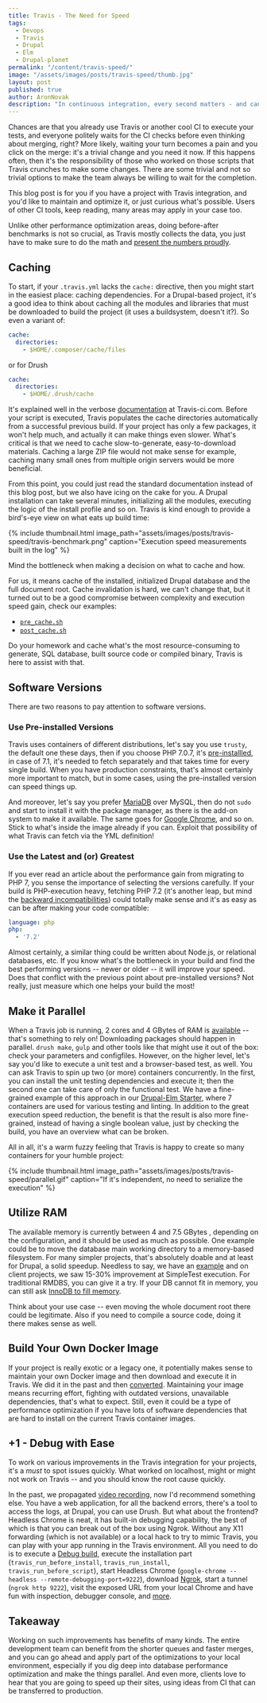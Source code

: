 ```yaml
---
title: Travis - The Need for Speed
tags:
  - Devops
  - Travis
  - Drupal
  - Elm
  - Drupal-planet
permalink: "/content/travis-speed/"
image: "/assets/images/posts/travis-speed/thumb.jpg"
layout: post
published: true
author: AronNovak
description: "In continuous integration, every second matters - and can even save a hasty merge. Explore ways to fine-tune Travis so that it hums along for your team."
---
```



Chances are that you already use Travis or another cool CI to execute your tests, and everyone politely waits for the CI checks before even thinking about merging, right? More likely, waiting your turn becomes a pain and you click on the merge: it's a trivial change and you need it now. If this happens often, then it's the responsibility of those who worked on those scripts that Travis crunches to make some changes. There are some trivial and not so trivial options to make the team always be willing to wait for the completion.

This blog post is for you if you have a project with Travis integration, and you'd like to maintain and optimize it, or just curious what's possible. Users of other CI tools, keep reading, many areas may apply in your case too.

Unlike other performance optimization areas, doing before-after benchmarks is not so crucial, as Travis mostly collects the data, you just have to make sure to do the math and [present the numbers proudly](https://github.com/Gizra/drupal-elm-starter/pull/171#issuecomment-334493419).

## Caching

To start, if your `.travis.yml` lacks the `cache:` directive, then you might start in the easiest place: caching dependencies. For a Drupal-based project, it's a good idea to think about caching all the modules and libraries that must be downloaded to build the project (it uses a buildsystem, doesn't it?). So even a variant of:

```yml
cache:
  directories:
    - $HOME/.composer/cache/files
```

or for Drush

```yml
cache:
  directories:
    - $HOME/.drush/cache
```

It's explained well in the verbose [documentation](https://docs.travis-ci.com/user/caching) at Travis-ci.com. Before your script is executed, Travis populates the cache directories automatically from a successful previous build. If your project has only a few packages, it won't help much, and actually it can make things even slower. What's critical is that we need to cache slow-to-generate, easy-to-download materials. Caching a large ZIP file would not make sense for example, caching many small ones from multiple origin servers would be more beneficial.

From this point, you could just read the standard documentation instead of this blog post, but we also have icing on the cake for you. A Drupal installation can take several minutes, initializing all the modules, executing the logic of the install profile and so on. Travis is kind enough to provide a bird's-eye view on what eats up build time:

{% include thumbnail.html image_path="assets/images/posts/travis-speed/travis-benchmark.png" caption="Execution speed measurements built in the log" %}

Mind the bottleneck when making a decision on what to cache and how.

For us, it means cache of the installed, initialized Drupal database and the full document root. Cache invalidation is hard, we can't change that, but it turned out to be a good compromise between complexity and execution speed gain, check our examples:
 - [`pre_cache.sh`](https://github.com/Gizra/drupal-elm-starter/blob/master/ci-scripts/pre_cache.sh)
 - [`post_cache.sh`](https://github.com/Gizra/drupal-elm-starter/blob/master/ci-scripts/post_cache.sh)

Do your homework and cache what's the most resource-consuming to generate, SQL database, built source code or compiled binary, Travis is here to assist with that.

## Software Versions

There are two reasons to pay attention to software versions.

### Use Pre-installed Versions
Travis uses containers of different distributions, let's say you use `trusty`, the default one these days, then if you choose   PHP 7.0.7, it's [pre-installled](https://docs.travis-ci.com/user/reference/trusty/#PHP-images), in case of 7.1, it's needed to fetch separately and that takes time for every single build. When you have production constraints, that's almost certainly more important to match, but in some cases, using the pre-installed version can speed things up.

And moreover, let's say you prefer [MariaDB](https://docs.travis-ci.com/user/database-setup/#MariaDB) over MySQL, then do not `sudo` and start to install it with the package manager, as there is the add-on system to make it available. The same goes for [Google Chrome](https://docs.travis-ci.com/user/chrome), and so on.
Stick to what's inside the image already if you can.  Exploit that possibility of what Travis can fetch via the YML definition!

### Use the Latest and (or) Greatest

If you ever read an article about the performance gain from migrating to PHP 7, you sense the importance of selecting the versions carefully. If your build is PHP-execution heavy, fetching PHP 7.2 (it's another leap, but mind the [backward incompatibilities](http://php.net/manual/en/migration72.incompatible.php)) could totally make sense and it's as easy as can be after making your code compatible:

```yml
language: php
php:
  - '7.2'
```

Almost certainly, a similar thing could be written about Node.js, or relational databases, etc. If you know what's the bottleneck in your build and find the best performing versions -- newer or older -- it will improve your speed. Does that conflict with the previous point about pre-installed versions? Not really, just measure which one helps your build the most!

## Make it Parallel

When a Travis job is running, 2 cores and 4 GBytes of RAM is [available](https://docs.travis-ci.com/user/reference/overview/#Virtualization-environments) -- that's something to rely on! Downloading packages should happen in parallel. `drush make`, `gulp` and other tools like that might use it out of the box: check your parameters and configfiles. However, on the higher level, let's say you'd like to execute a unit test and a browser-based test, as well. You can ask Travis to spin up two (or more) containers concurrently. In the first, you can install the unit testing dependencies and execute it; then the second one can take care of only the functional test. We have a fine-grained example of this approach in our [Drupal-Elm Starter](https://github.com/Gizra/drupal-elm-starter/blob/master/.travis.yml#L10), where 7 containers are used for various testing and linting. In addition to the great execution speed reduction, the benefit is that the result is also more fine-grained, instead of having a single boolean value, just by checking the build, you have an overview what can be broken.

All in all, it's a warm fuzzy feeling that Travis is happy to create so many containers for your humble project:

{% include thumbnail.html image_path="assets/images/posts/travis-speed/parallel.gif" caption="If it's independent, no need to serialize the execution" %}

## Utilize RAM

The available memory is currently between 4 and 7.5 GBytes , depending on the configuration, and it should be used as much as possible. One example could be to move the database main working directory to a memory-based filesystem. For many simpler projects, that's absolutely doable and at least for Drupal, a solid speedup. Needless to say, we have an [example](https://github.com/Gizra/drupal-elm-starter/blob/master/ci-scripts/install_server.sh#L13) and on client projects, we saw 15-30% improvement at SimpleTest execution. For traditional RMDBS, you can give it a try. If your DB cannot fit in memory, you can still ask [InnoDB to fill memory](https://www.percona.com/blog/2013/09/20/innodb-performance-optimization-basics-updated/).

Think about your use case -- even moving the whole document root there could be legitimate. Also if you need to compile a source code, doing it there makes sense as well.

## Build Your Own Docker Image

If your project is really exotic or a legacy one, it potentially makes sense to maintain your own Docker image and then download and execute it in Travis. We did it in the past and then [converted](https://github.com/Gizra/drupal-elm-starter/pull/165/files). Maintaining your image means recurring effort, fighting with outdated versions, unavailable dependencies, that's what to expect. Still, even it could be a type of performance optimization if you have lots of software dependencies that are hard to install on the current Travis container images.

## +1 - Debug with Ease

To work on various improvements in the Travis integration for your projects, it's a *must* to spot issues quickly. What worked on localhost, might or might not work on Travis -- and you should know the root cause quickly.

In the past, we propagated [video recording](https://github.com/Gizra/drupal-elm-starter/pull/165/files), now I'd recommend something else. You have a web application, for all the backend errors, there's a tool to access the logs, at Drupal, you can use Drush. But what about the frontend? Headless Chrome is neat, it has built-in debugging capability, the best of which is that you can break out of the box using Ngrok. Without any X11 forwarding (which is not available) or a local hack to try to mimic Travis, you can play with your app running in the Travis environment. All you need to do is to execute a [Debug build](https://github.com/Gizra/drupal-elm-starter/pull/165/files), execute the installation part (`travis_run_before_install`, `travis_run_install`, `travis_run_before_script`), start Headless Chrome (`google-chrome --headless --remote-debugging-port=9222`), download [Ngrok](https://ngrok.com/download), start a tunnel (`ngrok http 9222`), visit the exposed URL from your local Chrome and have fun with inspection, debugger console, and [more](https://chromedevtools.github.io/devtools-protocol/).


## Takeaway

Working on such improvements has benefits of many kinds. The entire development team can benefit from the shorter queues and faster merges, and you can go ahead and apply part of the optimizations to your local environment, especially if you dig deep into database performance optimization and make the things parallel. And even more, clients love to hear that you are going to speed up their sites, using ideas from CI that can be transferred to production.
